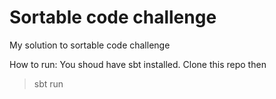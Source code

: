 Sortable code challenge
========
My solution to sortable code challenge

How to run:
You shoud have sbt installed.
Clone this repo then
>sbt run
